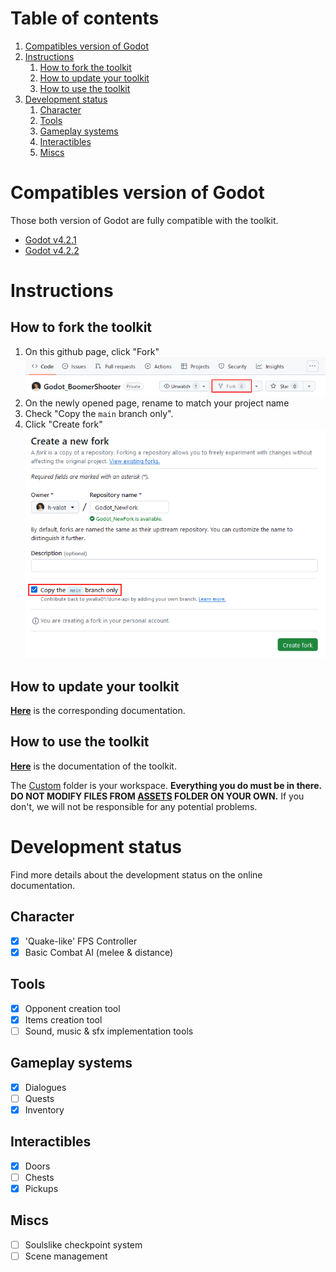 # Table of contents
1. [Compatibles version of Godot](#compatibles-version-of-godot)
2. [Instructions](#instructions)
	1. [How to fork the toolkit](#how-to-fork-the-toolkit)
	2. [How to update your toolkit](#how-to-update-your-toolkit)
	3. [How to use the toolkit](#how-to-use-the-toolkit)
3. [Development status](#development-status)
	1. [Character](#character)
	2. [Tools](#tools)
	3. [Gameplay systems](#gameplay-systems)
	4. [Interactibles](#interactibles)
	5. [Miscs](#miscs)

# Compatibles version of Godot
Those both version of Godot are fully compatible with the toolkit.

- [Godot v4.2.1](https://godotengine.org/download/archive/4.2.1-stable/)
- [Godot v4.2.2](https://godotengine.org/download/archive/4.2.2-stable/)

# Instructions

## How to fork the toolkit 

1. On this github page, click "Fork"
![git-fork](.readme/git-fork.png)
2. On the newly opened page, rename to match your project name
3. Check "Copy the `main` branch only".
4. Click "Create fork"
![create-repo](.readme/create-repo.png)

## How to update your toolkit

**[Here](https://www.notion.so/onahime/How-to-update-your-forked-project-10e46d9f40dc4588a72b9051043230e8)** is the corresponding documentation.

## How to use the toolkit

**[Here](https://onahime.notion.site/Boomer-Shooter-documentation-481e9d32d3d349889b5d19d746b3eb8a?pvs=4)** is the documentation of the toolkit.

The [Custom](/Custom/) folder is your workspace. **Everything you do must be in there. DO NOT MODIFY FILES FROM [ASSETS](../Assets/) FOLDER ON YOUR OWN.** If you don't, we will not be responsible for any potential problems.

# Development status
Find more details about the development status on the online documentation. 

## Character
- [x] 'Quake-like' FPS Controller
- [x] Basic Combat AI  (melee & distance)

## Tools
- [x] Opponent creation tool
- [x] Items creation tool
- [ ] Sound, music & sfx implementation tools

## Gameplay systems
- [x] Dialogues
- [ ] Quests
- [x] Inventory

## Interactibles
- [x] Doors
- [ ] Chests
- [x] Pickups

## Miscs
- [ ] Soulslike checkpoint system
- [ ] Scene management
